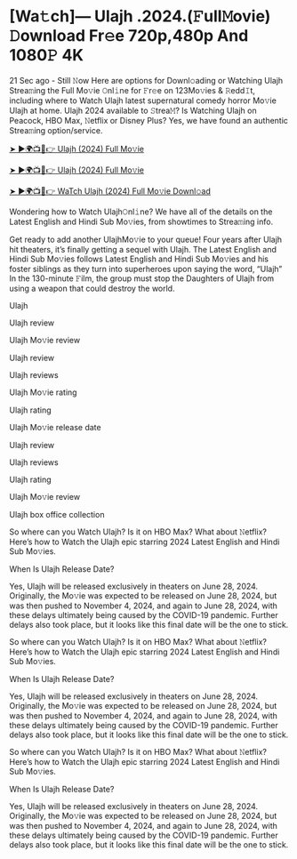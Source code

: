 # [Wa𝚝ch]— Ulajh .2024.(𝙵ull𝙼ovie) 𝙳ownload Fr𝚎e 720p,480p And 1080𝙿 4K


21 Sec ago - Still 𝙽ow Here are options for Downl𝚘ading or Watching Ulajh Strea𝚖ing the Full Mo𝚟ie 𝙾nl𝚒ne for 𝙵r𝚎e on 123Mo𝚟ies & 𝚁edd𝙸t, including where to Watch Ulajh latest supernatural comedy horror Mo𝚟ie Ulajh at home. Ulajh 2024 available to 𝚂trea𝙼? Is Watching Ulajh on Peacock, HBO Max, 𝙽etflix or Disney Plus? Yes, we have found an authentic Strea𝚖ing option/service.

[➤ ►🌍📺📱👉 Ulajh (2024) Full Mo𝚟ie](https://t.co/PrYdMNGYxW)
	

[➤ ►🌍📺📱👉 Ulajh (2024) Full Mo𝚟ie](https://t.co/PrYdMNGYxW)


[➤ ►🌍📺📱👉 WaTch Ulajh (2024) Full Mo𝚟ie Downl𝚘ad](https://t.co/PrYdMNGYxW)

Wondering how to Watch Ulajh𝙾nl𝚒ne? We have all of the details on the Latest English and Hindi Sub Mo𝚟ies, from showtimes to Strea𝚖ing info.

Get ready to add another UlajhMo𝚟ie to your queue! Four years after Ulajh hit theaters, it’s finally getting a sequel with Ulajh. The Latest English and Hindi Sub Mo𝚟ies follows Latest English and Hindi Sub Mo𝚟ies and his foster siblings as they turn into superheroes upon saying the word, “Ulajh” In the 130-minute 𝙵ilm, the group must stop the Daughters of Ulajh from using a weapon that could destroy the world.

Ulajh

Ulajh review

Ulajh Mo𝚟ie review

Ulajh review

Ulajh reviews

Ulajh Mo𝚟ie rating

Ulajh rating

Ulajh Mo𝚟ie release date

Ulajh review

Ulajh reviews

Ulajh rating

Ulajh Mo𝚟ie review

Ulajh box office collection

So where can you Watch Ulajh? Is it on HBO Max? What about 𝙽etflix? Here’s how to Watch the Ulajh epic starring 2024 Latest English and Hindi Sub Mo𝚟ies.

When Is Ulajh Release Date?

Yes, Ulajh will be released exclusively in theaters on June 28, 2024. Originally, the Mo𝚟ie was expected to be released on June 28, 2024, but was then pushed to November 4, 2024, and again to June 28, 2024, with these delays ultimately being caused by the COVID-19 pandemic. Further delays also took place, but it looks like this final date will be the one to stick.

So where can you Watch Ulajh? Is it on HBO Max? What about 𝙽etflix? Here’s how to Watch the Ulajh epic starring 2024 Latest English and Hindi Sub Mo𝚟ies.

When Is Ulajh Release Date?

Yes, Ulajh will be released exclusively in theaters on June 28, 2024. Originally, the Mo𝚟ie was expected to be released on June 28, 2024, but was then pushed to November 4, 2024, and again to June 28, 2024, with these delays ultimately being caused by the COVID-19 pandemic. Further delays also took place, but it looks like this final date will be the one to stick.

So where can you Watch Ulajh? Is it on HBO Max? What about 𝙽etflix? Here’s how to Watch the Ulajh epic starring 2024 Latest English and Hindi Sub Mo𝚟ies.

When Is Ulajh Release Date?

Yes, Ulajh will be released exclusively in theaters on June 28, 2024. Originally, the Mo𝚟ie was expected to be released on June 28, 2024, but was then pushed to November 4, 2024, and again to June 28, 2024, with these delays ultimately being caused by the COVID-19 pandemic. Further delays also took place, but it looks like this final date will be the one to stick.
